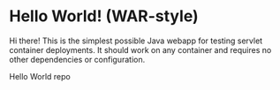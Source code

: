 Hello World! (WAR-style)
===============

Hi there! This is the simplest possible Java webapp for testing servlet container deployments.  It should work on any container and requires no other dependencies or configuration.

Hello World repo
